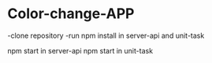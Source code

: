 # Color-change-APP

-clone repository
-run npm install in server-api and unit-task
 
npm start in server-api
npm start in unit-task